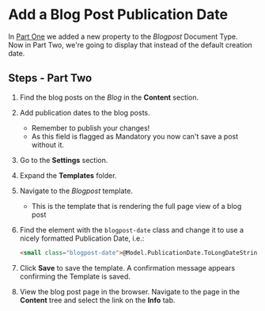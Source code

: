 # Add a Blog Post Publication Date

In [Part One](./) we added a new property to the _Blogpost_ Document Type.\
Now in Part Two, we're going to display that instead of the default creation date.

## Steps - Part Two

1. Find the blog posts on the _Blog_ in the **Content** section.
2. Add publication dates to the blog posts.
   * Remember to publish your changes!
   * As this field is flagged as Mandatory you now can't save a post without it.
3. Go to the **Settings** section.
4. Expand the **Templates** folder.
5. Navigate to the _Blogpost_ template.
   * This is the template that is rendering the full page view of a blog post
6.  Find the element with the `blogpost-date` class and change it to use a nicely formatted Publication Date, i.e.:

    ```html
    <small class="blogpost-date">@Model.PublicationDate.ToLongDateString()</small>
    ```
7. Click **Save** to save the template. A confirmation message appears confirming the Template is saved.
8. View the blog post page in the browser. Navigate to the page in the **Content** tree and select the link on the **Info** tab.
